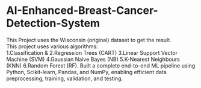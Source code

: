 # AI-Enhanced-Breast-Cancer-Detection-System
This Project uses the Wisconsin (original) dataset to get the result.  
This project uses various algorithms:  
1.Classification &amp; 
2.Regression Trees (CART) 
3.Linear Support Vector Machine (SVM) 
4.Gaussian Naive Bayes (NB) 
5.K-Nearest Neighbours (KNN) 
6.Random Forest (RF). 
Built a complete end-to-end ML pipeline using Python, Scikit-learn, Pandas, and NumPy, enabling efficient data preprocessing, training, validation, and testing.
